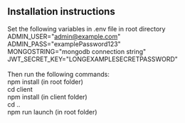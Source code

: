 ## Installation instructions

Set the following variables in .env file in root directory <br/>
ADMIN_USER="admin@example.com" <br/>
ADMIN_PASS="examplePassword123" <br/>
MONGOSTRING="mongodb connection string" <br/>
JWT_SECRET_KEY="LONGEXAMPLESECRETPASSWORD"<br/>
<br/>
Then run the following commands: <br/>
npm install (in root folder)<br/>
cd client <br/>
npm install (in client folder)<br/>
cd .. <br>
npm run launch (in root folder)<br/>
